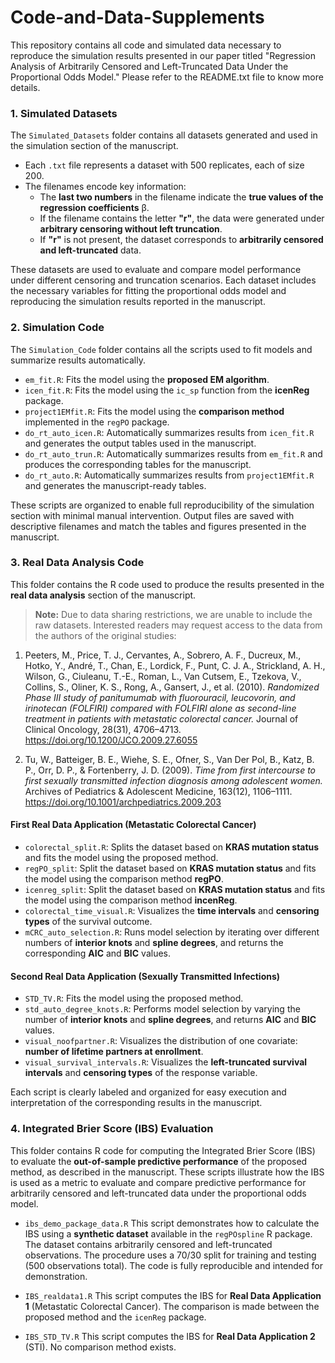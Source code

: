 # Code-and-Data-Supplements
This repository contains all code and simulated data necessary to reproduce the simulation results presented in our paper titled "Regression Analysis of Arbitrarily Censored and Left-Truncated Data Under the Proportional Odds Model." Please refer to the README.txt file to know more details.


### 1. Simulated Datasets

The `Simulated_Datasets` folder contains all datasets generated and used in the simulation section of the manuscript.

- Each `.txt` file represents a dataset with 500 replicates, each of size 200.
- The filenames encode key information:
  - The **last two numbers** in the filename indicate the **true values of the regression coefficients** β.
  - If the filename contains the letter **"r"**, the data were generated under **arbitrary censoring without left truncation**.
  - If **"r"** is not present, the dataset corresponds to **arbitrarily censored and left-truncated** data.

These datasets are used to evaluate and compare model performance under different censoring and truncation scenarios. Each dataset includes the necessary variables for fitting the proportional odds model and reproducing the simulation results reported in the manuscript.


### 2. Simulation Code

The `Simulation_Code` folder contains all the scripts used to fit models and summarize results automatically.

- `em_fit.R`: Fits the model using the **proposed EM algorithm**.
- `icen_fit.R`: Fits the model using the `ic_sp` function from the **icenReg** package.
- `project1EMfit.R`: Fits the model using the **comparison method** implemented in the `regPO` package.
- `do_rt_auto_icen.R`: Automatically summarizes results from `icen_fit.R` and generates the output tables used in the manuscript.
- `do_rt_auto_trun.R`: Automatically summarizes results from `em_fit.R` and produces the corresponding tables for the manuscript.
- `do_rt_auto.R`: Automatically summarizes results from `project1EMfit.R` and generates the manuscript-ready tables.

These scripts are organized to enable full reproducibility of the simulation section with minimal manual intervention. Output files are saved with descriptive filenames and match the tables and figures presented in the manuscript.


### 3. Real Data Analysis Code

This folder contains the R code used to produce the results presented in the **real data analysis** section of the manuscript.

> **Note:** Due to data sharing restrictions, we are unable to include the raw datasets. Interested readers may request access to the data from the authors of the original studies:

1. Peeters, M., Price, T. J., Cervantes, A., Sobrero, A. F., Ducreux, M., Hotko, Y., André, T., Chan, E., Lordick, F., Punt, C. J. A., Strickland, A. H., Wilson, G., Ciuleanu, T.-E., Roman, L., Van Cutsem, E., Tzekova, V., Collins, S., Oliner, K. S., Rong, A., Gansert, J., et al. (2010). *Randomized Phase III study of panitumumab with fluorouracil, leucovorin, and irinotecan (FOLFIRI) compared with FOLFIRI alone as second-line treatment in patients with metastatic colorectal cancer.* Journal of Clinical Oncology, 28(31), 4706–4713. https://doi.org/10.1200/JCO.2009.27.6055

2. Tu, W., Batteiger, B. E., Wiehe, S. E., Ofner, S., Van Der Pol, B., Katz, B. P., Orr, D. P., & Fortenberry, J. D. (2009). *Time from first intercourse to first sexually transmitted infection diagnosis among adolescent women.* Archives of Pediatrics & Adolescent Medicine, 163(12), 1106–1111. https://doi.org/10.1001/archpediatrics.2009.203


#### **First Real Data Application (Metastatic Colorectal Cancer)**

- `colorectal_split.R`: Splits the dataset based on **KRAS mutation status** and fits the model using the proposed method.
- `regPO_split`: Split the dataset based on **KRAS mutation status** and fits the model using the comparison method **regPO**.
- `icenreg_split`: Split the dataset based on **KRAS mutation status** and fits the model using the comparison method **incenReg**.
- `colorectal_time_visual.R`: Visualizes the **time intervals** and **censoring types** of the survival outcome.
- `mCRC_auto_selection.R`: Runs model selection by iterating over different numbers of **interior knots** and **spline degrees**, and returns the corresponding **AIC** and **BIC** values.

#### **Second Real Data Application (Sexually Transmitted Infections)**

- `STD_TV.R`: Fits the model using the proposed method.
- `std_auto_degree_knots.R`: Performs model selection by varying the number of **interior knots** and **spline degrees**, and returns **AIC** and **BIC** values.
- `visual_noofpartner.R`: Visualizes the distribution of one covariate: **number of lifetime partners at enrollment**.
- `visual_survival_intervals.R`: Visualizes the **left-truncated survival intervals** and **censoring types** of the response variable.

Each script is clearly labeled and organized for easy execution and interpretation of the corresponding results in the manuscript.

### 4. Integrated Brier Score (IBS) Evaluation

This folder contains R code for computing the Integrated Brier Score (IBS) to evaluate the **out-of-sample predictive performance** of the proposed method, as described in the manuscript. These scripts illustrate how the IBS is used as a metric to evaluate and compare predictive performance for arbitrarily censored and left-truncated data under the proportional odds model.

- `ibs_demo_package_data.R`
This script demonstrates how to calculate the IBS using a **synthetic dataset** available in the `regPOspline` R package. The dataset contains arbitrarily censored and left-truncated observations. The procedure uses a 70/30 split for training and testing (500 observations total). The code is fully reproducible and intended for demonstration.

- `IBS_realdata1.R`
This script computes the IBS for **Real Data Application 1** (Metastatic Colorectal Cancer). The comparison is made between the proposed method and the `icenReg` package.

- `IBS_STD_TV.R`
This script computes the IBS for **Real Data Application 2** (STI). No comparison method exists.




